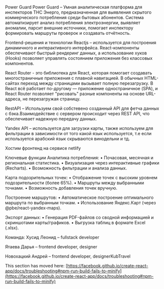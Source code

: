 Power Guard
Power Guard –  Умная аналитическая платформа для инспекторов ТНС Энерго, предназначенная для выявления скрытого коммерческого потребления среди бытовых абонентов.
Система автоматизирует анализ потребления электроэнергии, выявляет аномалии, парсит внешние источники, помогает инспектору формировать маршруты проверок и создавать отчётность.

Frontend-решения и технологии
Reactjs – используется для построения динамичного и интерактивного интерфейса. React-компоненты обеспечивают быстрый рендеринг данных, а использование хуков (Hooks) позволяет управлять состоянием приложения без классовых компонентов.

React Router - это библиотека для React, которая помогает создавать многостраничные приложения с плавной навигацией. В обычных HTML-сайтах переход между страницами вызывает полную перезагрузку. В React всё работает по-другому — приложение одностраничное (SPA), и React Router позволяет "рисовать" разные компоненты на основе URL-адреса, не перезагружая страницу.

RestAPI – Используем свой собстевено созданный API для фетча данных с бэка.Взаимодействие с сервером происходит через REST API, что обеспечивает надежную передачу данных.

Yandex API – используется для загрузки карты, также используем для фильтрации в зависимости от того какой язык используется, т.е если используется арабский язык скрываются винодельни и тд.

Хостим фронтенд на сервисе netlify


Ключевые функции
Аналитика потребления:
 • Почасовая, месячная и региональная статистика.
 • Визуализация через интерактивные графики (Recharts).
 • Возможность фильтрации и анализа данных.

Карта подозрительных точек:
 • Отображение точек с высоким уровнем подозрительности (более 65%).
 • Маршруты между выбранными точками.
 • Возможность добавления точек вручную.

Построение маршрутов:
 • Автоматическое построение оптимального маршрута по выбранным точкам.
 • Использование Яндекс.Карт (через @pbe/react-yandex-maps).

Экспорт данных:
 • Генерация PDF-файлов со сводной информацией и скриншотами карты/графиков.
 • Выгрузка таблиц в формате Excel (.xlsx).


Команда:
Хусид Леонид – fullstack developer

Ятаева Дарья – frontend developer, designer

Новохацкий Андрей – frontend developer, designerKubTravel

This section has moved here: [https://facebook.github.io/create-react-app/docs/troubleshooting#npm-run-build-fails-to-minify](https://facebook.github.io/create-react-app/docs/troubleshooting#npm-run-build-fails-to-minify)
